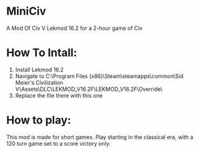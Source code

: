 # MiniCiv
A Mod Of Civ V Lekmod 16.2 for a 2-hour game of Civ

# How To Intall:
1. Install Lekmod 16.2
2. Navigate to C:\Program Files (x86)\Steam\steamapps\common\Sid Meier's Civilization V\Assets\DLC\LEKMOD_V16.2F\LEKMOD_V16.2F\Override\
3. Replace the file there with this one

# How to play:
This mod is made for short games. Play starting in the classical era, with a 120 turn game set to a score victory only.
